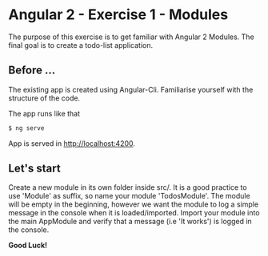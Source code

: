# Angular 2 - Exercise 1 - Modules
The purpose of this exercise is to get familiar with Angular 2 Modules.
The final goal is to create a todo-list application.

## Before ...
The existing app is created using Angular-Cli. Familiarise yourself with the structure of the  code.

The app runs like that
```bash
$ ng serve
```

App is served in [http://localhost:4200](http://localhost:4200).

## Let's start
Create a new module in its own folder inside src/.
It is a good practice to use 'Module' as suffix, so name your module 'TodosModule'.
The module will be empty in the beginning, however we want the module to log a simple
message in the console when it is loaded/imported.
Import your module into the main AppModule and verify that a message (i.e 'It works')
is logged in the console.

**Good Luck!**